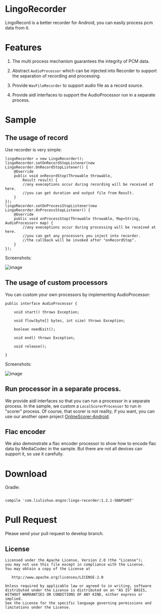 # LingoRecorder

LingoRecord is a better recorder for Android, you can easily process pcm data from it.



# Features

1. The multi process mechanism guarantees the integrity of PCM data.

2. Abstract `AudioProcessor` which can be injected into Recorder to support the separation of recording and processing.

3. Provide `WavFileRecorder` to support audio file as a record source.

4. Provide aidl interfaces to support the AudioProcessor run in a separate process.

# Sample

## The usage of record

Use recorder is very simple:

```
lingoRecorder = new LingoRecorder();
lingoRecorder.setOnRecordStopListener(new LingoRecorder.OnRecordStopListener() {
    @Override
    public void onRecordStop(Throwable throwable,
        Result result) {
        //any execeptions occur during recording will be received at here.
        //you can get duration and output file from Result.
    }
});
lingoRecorder.setOnProcessStopListener(new LingoRecorder.OnProcessStopListener() {
    @Override
    public void onProcessStop(Throwable throwable, Map<String, AudioProcessor> map) {
        //any execeptions occur during processing will be received at here.
        //you can get any processors you inject into recorder.
        //the callback will be invoked after "onRecordStop".
    }
});
```

Screenshots:

![image](https://raw.github.com/lingochamp/LingoRecorder/fix/1.2.0/demo/images/record.gif)

## The usage of custom processors

You can custom your own processors by implementing AudioProcessor:

```
public interface AudioProcessor {

    void start() throws Exception;

    void flow(byte[] bytes, int size) throws Exception;

    boolean needExit();

    void end() throws Exception;

    void release();

}
```

Screenshots:

![image](https://raw.github.com/lingochamp/LingoRecorder/fix/1.2.0/demo/images/custom_processors.gif)

## Run processor in a separate process.

We provide aidl interfaces so that you can run a processor in a separate process. In the sample, we custom a `LocalScorerProcessor`
to run in "scorer" process. Of course, that scorer is not reality, if you want, you can use our another open project [OnlineScorer-Android](https://github.com/lingochamp/OnlineScorer-Android).

## Flac encoder

We also demonstrate a flac encoder processor to show how to encode flac data by MediaCodec in the sample. But there are not all devices can support it, so use it carefully.

# Download

Gradle:

```

compile 'com.liulishuo.engzo:lingo-recorder:1.2.1-SNAPSHOT'

```

# Pull Request
Please send your pull request to develop branch.

License
-------

    Licensed under the Apache License, Version 2.0 (the "License");
    you may not use this file except in compliance with the License.
    You may obtain a copy of the License at

       http://www.apache.org/licenses/LICENSE-2.0

    Unless required by applicable law or agreed to in writing, software
    distributed under the License is distributed on an "AS IS" BASIS,
    WITHOUT WARRANTIES OR CONDITIONS OF ANY KIND, either express or implied.
    See the License for the specific language governing permissions and
    limitations under the License.
